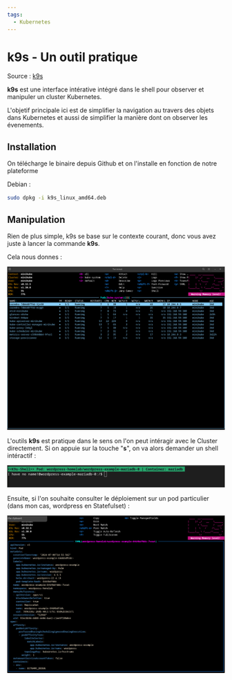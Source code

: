 ```yaml
---
tags:
  - Kubernetes
---
```


# k9s - Un outil pratique 

Source : [k9s](https://github.com/derailed/k9s/)

**k9s** est une interface intérative intégré dans le shell pour observer et manipuler un cluster Kubernetes.

L'objetif principale ici est de simplifier la navigation au travers des objets dans Kubernetes et aussi de simplifier la manière dont on observer les évenements.

## Installation 

On télécharge le binaire depuis Github et on l'installe en fonction de notre plateforme

Debian :

```bash
sudo dpkg -i k9s_linux_amd64.deb
```

## Manipulation

Rien de plus simple, k9s se base sur le contexte courant, donc vous avez juste à lancer la commande **k9s**.

Cela nous donnes :

![tools-k9s](assets/tools/k8s-tools-k9s.png)

L'outils **k9s** est pratique dans le sens on l'on peut intéragir avec le Cluster directement.  Si on appuie sur la touche "**s**", on va alors demander un shell intéractif :

![tools-k9s-shell](assets/tools/k8s-tools-k9s-shell.png)

Ensuite, si l'on souhaite consulter le déploiement sur un pod particulier (dans mon cas, wordpress en Statefulset) :

![tools-k9s-yaml](assets/tools/k8s-tools-k9s-yaml.png)